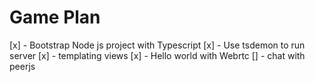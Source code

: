 # Game Plan

[x] - Bootstrap Node js project with Typescript
[x] - Use tsdemon to run server
[x] - templating views
[x] - Hello world with Webrtc
[] - chat with peerjs
